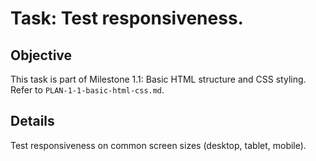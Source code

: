# Task: Test responsiveness.

## Objective
This task is part of Milestone 1.1: Basic HTML structure and CSS styling. Refer to `PLAN-1-1-basic-html-css.md`.

## Details
Test responsiveness on common screen sizes (desktop, tablet, mobile).
